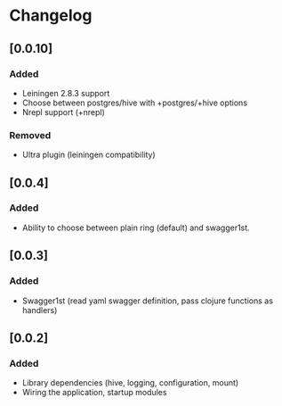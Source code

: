 # Changelog

## [0.0.10]
### Added
- Leiningen 2.8.3 support
- Choose between postgres/hive with +postgres/+hive options
- Nrepl support (+nrepl)

### Removed
- Ultra plugin (leiningen compatibility)

## [0.0.4]
### Added
- Ability to choose between plain ring (default) and swagger1st.

## [0.0.3]
### Added
- Swagger1st (read yaml swagger definition, pass clojure functions as handlers)

## [0.0.2]
### Added
- Library dependencies (hive, logging, configuration, mount)
- Wiring the application, startup modules
